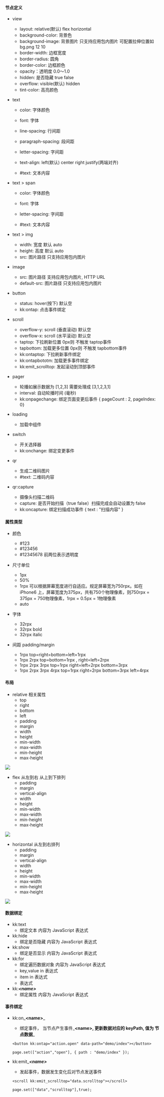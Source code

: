 #### 节点定义

* view

  * layout:   relative\(默认\) flex horizontal
  * background-color: 背景色
  * background-image: 背景图片 只支持应用包内图片 可配置拉伸位置如  bg.png 12 10 
  * border-width: 边框宽度
  * border-radius: 圆角
  * border-color: 边框颜色
  * opacity：透明度  0.0～1.0
  * hidden: 是否隐藏 true false
  * overflow: visible\(默认\) hidden
  * tint-color: 高亮颜色

* text

  * color: 字体颜色

  * font: 字体

  * line-spacing: 行间距

  * paragraph-spacing: 段间距

  * letter-spacing: 字间距

  * text-align: left\(默认\) center right justify\(两端对齐\)

  * \#text: 文本内容

* text &gt; span

  * color: 字体颜色

  * font: 字体

  * letter-spacing: 字间距

  * \#text: 文本内容

* text &gt; img

  * width: 宽度 默认 auto
  * height: 高度 默认 auto
  * src: 图片路径 只支持应用包内图片

* image

  * src: 图片路径 支持应用包内图片,  HTTP URL
  * default-src: 图片路径 只支持应用包内图片

* button
  * status:  hover\(按下\) 默认空
  * kk:ontap: 点击事件绑定
* scroll
  * overflow-y: scroll \(垂直滚动\) 默认空
  * overflow-x: scroll \(水平滚动\) 默认空
  * taptop: 下拉刷新位置 0px则 不触发 taptop事件
  * tapbottom: 加载更多位置 0px则 不触发 tapbottom事件
  * kk:ontaptop: 下拉刷新事件绑定
  * kk:ontapbototm: 加载更多事件绑定
  * kk:emit\_scrolltop: 发起滚动到顶部事件
* pager
  * 轮播如展示数据为 \[1,2,3\] 需要处理成 \[3,1,2,3,1\]
  * interval: 自动轮播时间 \(毫秒\)
  * kk:onpagechange: 绑定页面变更后事件 { pageCount : 2, pageIndex: 0}
* loading
  * 加载中组件
* switch
  * 开关选择器
  * kk:onchange: 绑定变更事件
* qr
  * 生成二维码图片
  * \#text: 二维码内容
* qr:capture
  * 摄像头扫描二维码
  * capture: 是否开始扫描（true false）扫描完成会自动设置为 false
  * kk:oncapture: 绑定扫描成功事件 { text : "扫描内容" }

#### 属性类型

* 颜色

  * \#123              
  * \#123456      
  * \#12345678     前两位表示透明度

* 尺寸单位

  * 1px
  * 50%
  * 1rpx    可以根据屏幕宽度进行自适应。规定屏幕宽为750rpx。如在 iPhone6 上，屏幕宽度为375px，共有750个物理像素，则750rpx = 375px = 750物理像素，1rpx = 0.5px = 1物理像素
  * auto

* 字体

  * 32rpx
  * 32rpx bold
  * 32rpx italic

* 间距 padding/margin

  * 1rpx                                     top=right=bottom=left=1rpx
  * 1rpx 2rpx                            top=bottom=1rpx   ,  right=left=2rpx
  * 1rpx 2rpx 3rpx                    top=1rpx right=left=2rpx bottom=3rpx
  * 1rpx 2rpx 3rpx 4rpx           top=1rpx right=2rpx bottom=3rpx left=4rpx

#### 布局

* relative  相关属性 
  * top 
  * right 
  * bottom 
  * left 
  * padding 
  * margin 
  * width
  * height
  * min-width
  * max-width
  * min-height
  * max-height

![](/assets/relative.png)

* flex   从左到右 从上到下排列 
  * padding
  * margin
  * vertical-align
  * width
  * height
  * min-width
  * max-width
  * min-height
  * max-height

![](/assets/flex.png)

* horizontal 从左到右排列 
  * padding
  * margin
  * vertical-align
  * width
  * height
  * min-width
  * max-width
  * min-height
  * max-height

![](/assets/horizontal.png)

#### 数据绑定

* kk:text
  * 绑定文本 内容为 JavaScript 表达式
* kk:hide
  * 绑定是否隐藏 内容为 JavaScript 表达式
* kk:show
  * 绑定是否显示 内容为 JavaScript 表达式
* kk:for
  * 绑定遍历数据对象 内容为 JavaScript 表达式
  * key,value in 表达式
  * item in 表达式 
  * 表达式
* kk:_**&lt;name&gt;**_
  * 绑定属性 内容为 JavaScript 表达式

#### 事件绑定

* kk:on_**&lt;name&gt;**_

  * 绑定事件， 当节点产生事件_**&lt;name&gt;, 更新数据对应的 keyPath, 值为 节点数据**_

  ```
  <button kk:ontap="action.open" data-path="demo/index"></button>

  page.set(["action","open"], { path : "demo/index" });
  ```

* kk:emit\__**&lt;name&gt;**_

  * 发起事件，数据发生变化后对节点发送事件

  ```
  <scroll kk:emit_scrolltop="data.scrolltop"></scroll>

  page.set(["data","scrolltop"],true);
  ```



